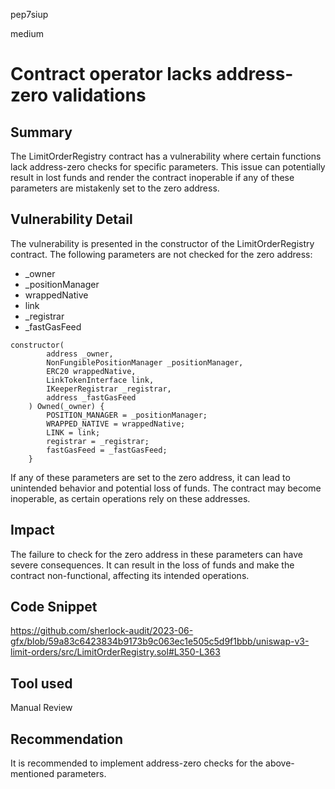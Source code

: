 pep7siup

medium

# Contract operator lacks address-zero validations

## Summary

The LimitOrderRegistry contract has a vulnerability where certain functions lack address-zero checks for specific parameters. This issue can potentially result in lost funds and render the contract inoperable if any of these parameters are mistakenly set to the zero address.

## Vulnerability Detail

The vulnerability is presented in the constructor of the LimitOrderRegistry contract. The following parameters are not checked for the zero address:

- _owner
- _positionManager
- wrappedNative
- link
- _registrar
- _fastGasFeed

```solidity
constructor(
        address _owner,
        NonFungiblePositionManager _positionManager,
        ERC20 wrappedNative,
        LinkTokenInterface link,
        IKeeperRegistrar _registrar,
        address _fastGasFeed
    ) Owned(_owner) {
        POSITION_MANAGER = _positionManager;
        WRAPPED_NATIVE = wrappedNative;
        LINK = link;
        registrar = _registrar;
        fastGasFeed = _fastGasFeed;
    }
```

If any of these parameters are set to the zero address, it can lead to unintended behavior and potential loss of funds. The contract may become inoperable, as certain operations rely on these addresses.

## Impact

The failure to check for the zero address in these parameters can have severe consequences. It can result in the loss of funds and make the contract non-functional, affecting its intended operations.

## Code Snippet

https://github.com/sherlock-audit/2023-06-gfx/blob/59a83c6423834b9173b9c063ec1e505c5d9f1bbb/uniswap-v3-limit-orders/src/LimitOrderRegistry.sol#L350-L363

## Tool used

Manual Review

## Recommendation

It is recommended to implement address-zero checks for the above-mentioned parameters.